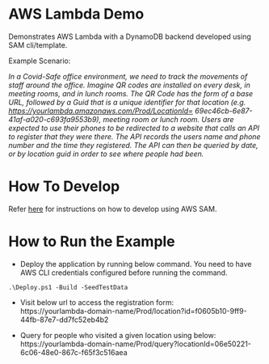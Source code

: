 # AWS Lambda Demo
Demonstrates AWS Lambda with a DynamoDB backend developed using SAM cli/template.  

Example Scenario:  

*In a Covid-Safe office environment, we need to track the movements of staff around the office. Imagine QR codes are installed on every desk, in meeting rooms, and in lunch rooms. The QR Code has the form of a base URL, followed by a Guid that is a unique identifier for that location (e.g. https://yourlambda.amazonaws.com/Prod/LocationId= 69ec46cb-6e87-41af-a020-c693fa9553b9), meeting room or lunch room. Users are expected to use their phones to be redirected to a website that calls an API to register that they were there. The API records the users name and phone number and the time they registered. The API can then be queried by date, or by location guid in order to see where people had been.*


# How To Develop

Refer [here](HowToDev.md) for instructions on how to develop using AWS SAM.


# How to Run the Example

- Deploy the application by running below command. You need to have AWS CLI credentials configured before running the command.
```
.\Deploy.ps1 -Build -SeedTestData
```

- Visit below url to access the registration form:  
https://yourlambda-domain-name/Prod/location?id=f0605b10-9ff9-44fb-87e7-dd7fc52eb4b2

- Query for people who visited a given location using below:
https://yourlambda-domain-name/Prod/query?locationId=06e50221-6c06-48e0-867c-f65f3c516aea
